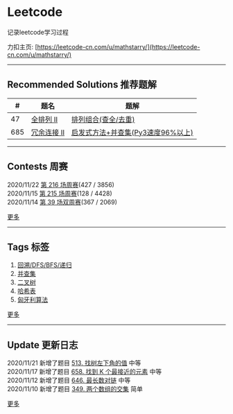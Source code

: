 # Leetcode
记录leetcode学习过程 

力扣主页: [https://leetcode-cn.com/u/mathstarry/](https://leetcode-cn.com/u/mathstarry/)

---
## Recommended Solutions 推荐题解
| # | 题名 | 题解 |
| -- | -- | -- |
| 47 | [全排列 II](https://github.com/Mathstarry/Leetcode/tree/master/problems/0047_permuteUnique) | [排列组合(查全/去重)](https://github.com/Mathstarry/Leetcode/blob/master/problems/0047_permuteUnique/ideas.md) |
| 685 | [冗余连接 II](https://github.com/Mathstarry/Leetcode/tree/master/problems/0685_findRedundantDirectedConnection) | [启发式方法+并查集(Py3速度96%以上)](https://leetcode-cn.com/problems/redundant-connection-ii/solution/qi-fa-shi-fang-fa-bing-cha-ji-py3su-du-96yi-shang-/) |

---

## Contests 周赛
2020/11/22 [第 216 场周赛](https://github.com/Mathstarry/Leetcode/blob/master/contests/overview/weekly/weekly_216.md)(427 / 3856)  
2020/11/15 [第 215 场周赛](https://github.com/Mathstarry/Leetcode/blob/master/contests/overview/weekly/weekly_215.md)(128 / 4428)  
2020/11/14 [第 39 场双周赛](https://github.com/Mathstarry/Leetcode/blob/master/contests/overview/biweekly/biweekly_039.md)(367 / 2069)  

[更多](https://github.com/Mathstarry/Leetcode/blob/master/contests/overview/README.md)

---
## Tags 标签
1. [回溯/DFS/BFS/递归](https://github.com/Mathstarry/Leetcode/tree/master/tags/trackback_DFS_BFS_recursion)  
2. [并查集](https://github.com/Mathstarry/Leetcode/blob/master/tags/unionfind/README.md)
3. [二叉树](https://github.com/Mathstarry/Leetcode/tree/master/tags/binary-tree)
4. [哈希表](https://github.com/Mathstarry/Leetcode/tree/master/tags/hashMap)
5. [匈牙利算法](https://github.com/Mathstarry/Leetcode/tree/master/tags/bipartite-graph)

[更多](https://github.com/Mathstarry/Leetcode/tree/master/tags)

---
## Update 更新日志
2020/11/21 新增了题目 [513. 找树左下角的值](https://github.com/Mathstarry/Leetcode/tree/master/problems/0513_findBottomLeftValue) 中等   
2020/11/17 新增了题目 [658. 找到 K 个最接近的元素](https://github.com/Mathstarry/Leetcode/tree/master/problems/0658_findClosestElements) 中等   
2020/11/12 新增了题目 [646. 最长数对链](https://github.com/Mathstarry/Leetcode/tree/master/problems/0646_findLongestChain) 中等   
2020/11/10 新增了题目 [349. 两个数组的交集](https://github.com/Mathstarry/Leetcode/tree/master/problems/0349_intersection) 简单   

[更多](https://github.com/Mathstarry/Leetcode/blob/master/UPDATE.md#Update)
